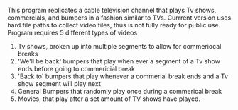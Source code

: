 This program replicates a cable television channel that plays Tv shows, commercials, and bumpers in a fashion similar to TVs. Currrent version uses hard file paths to collect video files, 
thus is not fully ready for public use. Program requires 5 different types of videos
1.  Tv shows, broken up into multiple segments to allow for commeriocal breaks
2.  'We'll be back' bumpers that play when ever a segment of a Tv show ends before going to commericial break
3.  'Back to' bumpers that play whenever a commerial break ends and a Tv show segment will play next
4.  General Bumpers that randomly play once during a commerical break
5.  Movies, that play after a set amount of TV shows have played.
